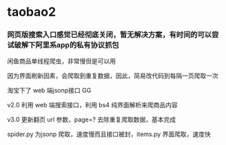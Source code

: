# taobao2

### 网页版搜索入口感觉已经彻底关闭，暂无解决方案，有时间的可以尝试破解下阿里系app的私有协议抓包

闲鱼商品单线程爬虫，非常慢但是可以用

因为界面刷新因素，会爬取到重复数据，因此，简易改代码到每隔一页爬取一次

淘宝下了 web 端jsonp接口 GG


v2.0 利用 web 端搜索接口，利用 bs4 纯界面解析来爬商品内容


v3.0 更新翻页 url 参数，page=? 去除重复爬取数据，基本完成


spider.py 为jsonp 爬取，速度慢而且接口被封，items.py 界面爬取，速度快
